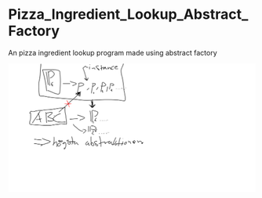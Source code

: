 # Pizza_Ingredient_Lookup_Abstract_Factory
An pizza ingredient lookup program made using abstract factory

![alt text](https://github.com/ArvidAnderson/Pizza_Ingredient_Lookup_Abstract_Factory/blob/main/sketch.png?raw=true)
